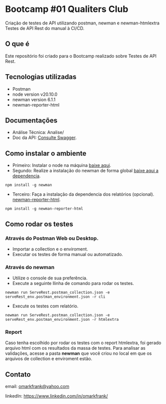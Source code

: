 # Bootcamp #01 Qualiters Club 
Criação de testes de API utilizando postman, newman e newman-htmlextra
Testes de API Rest do manual à CI/CD.

## O que é
Este repositório foi criado para o Bootcamp realizado sobre Testes de API Rest.

## Tecnologias utilizadas
- Postman 
- node version v20.10.0
- newman version 6.1.1
- newman-reporter-html

## Documentações
- Análise Técnica: Analise/
- Doc da API: [Consulte Swagger](https://serverest.dev/#/).
 
## Como instalar o ambiente
- Primeiro: Instalar o node na máquina [baixe aqui](https://nodejs.org/en).
- Segundo: Realize a instalação do newman de forma global [baixe aqui a dependencia](https://www.npmjs.com/package/newman).
```
npm install -g newman
```
- Terceiro: Faça a instalação da dependencia dos relatórios (opcional). [newman-reporter-html](https://www.npmjs.com/package/newman-reporter-html).
```
npm install -g newman-reporter-html
```

## Como rodar os testes

### Através do Postman Web ou Desktop.
- Importar a collection e o enviroment.
- Executar os testes de forma manual ou automatizado.

### Através do newman

- Utilize o console de sua preferência.
- Execute a seguinte llinha de comando para rodar os testes.
```
newman run ServeRest.postman_collection.json -e serveRest_env.postman_environment.json -r cli
```
- Execute os testes com relatório.
```
newman run ServeRest.postman_collection.json -e serveRest_env.postman_environment.json -r htmlextra
```

### Report

Caso tenha escolhido por rodar os testes com o report htmlextra, foi gerado arquivo html com os resultados da massa de testes. Para analisar as validações, acesse a pasta **newman** que você criou no local em que os arquivos de collection e enviroment estão.

## Contato

email: omarkfrank@yahoo.com

linkedIn: https://www.linkedin.com/in/omarkfrank/
